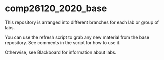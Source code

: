 # comp26120_2020_base

This repository is arranged into different branches for each lab or group of labs.

You can use the refresh script to grab any new material from the base repository. See comments in the script for how to use it.

Otherwise, see Blackboard for information about labs.

